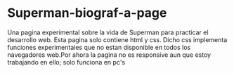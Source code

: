 # Superman-biograf-a-page
Una pagina experimental sobre la vida de Superman para practicar el desarrollo web. Esta pagina solo contiene html y css. Dicho css implementa funciones experimentales que no estan disponible en todos los navegadores web.Por ahora la pagina no es responsive aun que estoy trabajando en ello; solo funciona en pc's
